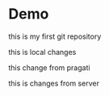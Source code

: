 # Demo
this is my first git repository

this is local changes

this change from pragati

this is  changes from server
